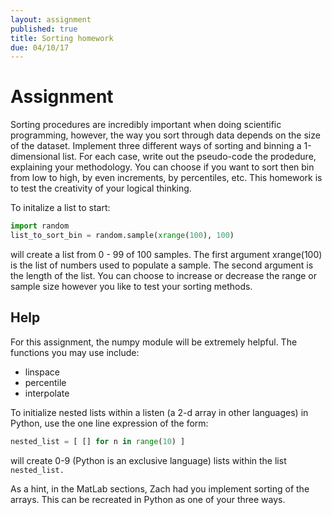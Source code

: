 ```yaml
---
layout: assignment
published: true
title: Sorting homework
due: 04/10/17
---
```


# Assignment
Sorting procedures are incredibly important when doing scientific programming, however, the way you sort through data depends on the size of the dataset.  Implement three different ways of sorting and binning a 1-dimensional list.  For each case, write out the pseudo-code the prodedure, explaining your methodology. You can choose if you want to sort then bin from low to high, by even increments, by percentiles, etc.  This homework is to test the creativity of your logical thinking.  

To initalize a list to start:
~~~ python
import random
list_to_sort_bin = random.sample(xrange(100), 100)
~~~
will create a list from 0 - 99 of 100 samples.  The first argument xrange(100) is the list of numbers used to populate a sample.  The second argument is the length of the list.  You can choose to increase or decrease the range or sample size however you like to test your sorting methods.


## Help
For this assignment, the numpy module will be extremely helpful.  The functions you may use include:
* linspace
* percentile
* interpolate


To initialize nested lists within a listen (a 2-d array in other languages) in Python, use the one line expression of the form:

~~~ python
nested_list = [ [] for n in range(10) ]
~~~
will create 0-9 (Python is an exclusive language) lists within the list `nested_list.`  


As a hint, in the MatLab sections, Zach had you implement sorting of the arrays.  This can be recreated in Python as one of your three ways.

